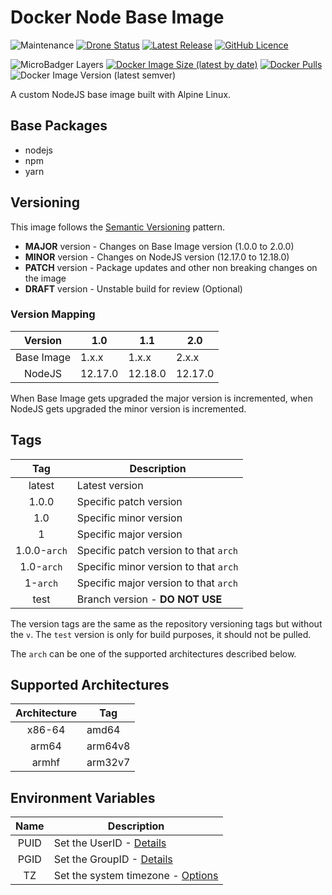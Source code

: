 # Docker Node Base Image

![Maintenance](https://img.shields.io/maintenance/yes/2020?style=plastic) [![Drone Status](https://img.shields.io/drone/build/fabiodcorreia/docker-base-node?style=plastic)](https://cloud.drone.io/fabiodcorreia/docker-base-node) [![Latest Release](https://img.shields.io/github/v/release/fabiodcorreia/docker-base-node?style=plastic)](https://github.com/fabiodcorreia/docker-base-node/releases/latest) [![GitHub Licence](https://img.shields.io/github/license/fabiodcorreia/docker-base-node?style=plastic)](https://github.com/fabiodcorreia/docker-base-node/blob/master/LICENSE)


![MicroBadger Layers](https://img.shields.io/microbadger/layers/fabiodcorreia/base-node?style=plastic) [![Docker Image Size (latest by date)](https://img.shields.io/docker/image-size/fabiodcorreia/base-node?style=plastic)](https://hub.docker.com/r/fabiodcorreia/base-node) [![Docker Pulls](https://img.shields.io/docker/pulls/fabiodcorreia/base-node?style=plastic)](https://hub.docker.com/r/fabiodcorreia/base-node) ![Docker Image Version (latest semver)](https://img.shields.io/docker/v/fabiodcorreia/base-node?sort=semver&style=plastic)

A custom NodeJS base image built with Alpine Linux.

## Base Packages

- nodejs
- npm
- yarn

## Versioning

This image follows the [Semantic Versioning](https://semver.org/) pattern.

- **MAJOR** version - Changes on Base Image version (1.0.0 to 2.0.0)
- **MINOR** version - Changes on NodeJS version (12.17.0 to 12.18.0)
- **PATCH** version - Package updates and other non breaking changes on the image
- **DRAFT** version - Unstable build for review (Optional)

### Version Mapping

| Version        | 1.0      | 1.1      | 2.0     |
| :----:         | ---      | ---      | ----    |
| Base Image     | 1.x.x    | 1.x.x    | 2.x.x   |
| NodeJS         | 12.17.0  | 12.18.0  | 12.17.0 |

When Base Image gets upgraded the major version is incremented, when NodeJS gets upgraded the minor version is incremented.

## Tags

| Tag | Description |
| :----: | --- |
| latest | Latest version |
| 1.0.0 | Specific patch version |
| 1.0 | Specific minor version |
| 1 | Specific major version |
| 1.0.0-`arch` | Specific patch version to that `arch` |
| 1.0-`arch` | Specific minor version to that `arch` |
| 1-`arch` | Specific major version to that `arch` |
| test | Branch version - **DO NOT USE** |

The version tags are the same as the repository versioning tags but without the `v`. The `test` version is only for build purposes, it should not be pulled.

The `arch` can be one of the supported architectures described below.

## Supported Architectures

| Architecture | Tag |
| :----: | --- |
| x86-64 | amd64 |
| arm64 | arm64v8 |
| armhf | arm32v7 |


## Environment Variables

| Name                | Description |
| :-----------------: | ----------- |
| PUID                | Set the UserID - [Details](https://github.com/fabiodcorreia/docker-base-alpine#userid--groupid) |
| PGID                | Set the GroupID - [Details](https://github.com/fabiodcorreia/docker-base-alpine#userid--groupid) |
| TZ                  | Set the system timezone - [Options](https://en.wikipedia.org/wiki/List_of_tz_database_time_zones#List) |

